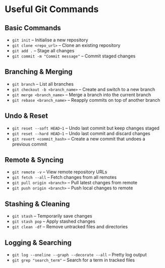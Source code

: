 # Useful Git Commands
## Basic Commands  
- `git init` – Initialise a new repository  
- `git clone <repo_url>` – Clone an existing repository  
- `git add .` – Stage all changes  
- `git commit -m "Commit message"` – Commit staged changes  

## Branching & Merging  
- `git branch` – List all branches  
- `git checkout -b <branch_name>` – Create and switch to a new branch  
- `git merge <branch_name>` – Merge a branch into the current branch  
- `git rebase <branch_name>` – Reapply commits on top of another branch  

## Undo & Reset  
- `git reset --soft HEAD~1` – Undo last commit but keep changes staged  
- `git reset --hard HEAD~1` – Undo last commit and discard changes  
- `git revert <commit_hash>` – Create a new commit that undoes a previous commit  

## Remote & Syncing  
- `git remote -v` – View remote repository URLs  
- `git fetch --all` – Fetch changes from all remotes  
- `git pull origin <branch>` – Pull latest changes from remote  
- `git push origin <branch>` – Push local changes to remote  

## Stashing & Cleaning  
- `git stash` – Temporarily save changes  
- `git stash pop` – Apply stashed changes  
- `git clean -df` – Remove untracked files and directories  

## Logging & Searching  
- `git log --oneline --graph --decorate --all` – Pretty log output  
- `git grep "search_term"` – Search for a term in tracked files  
